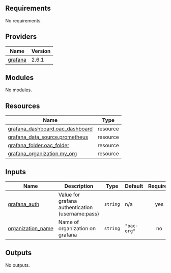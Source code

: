 <!-- BEGIN_TF_DOCS -->
## Requirements

No requirements.

## Providers

| Name | Version |
|------|---------|
| <a name="provider_grafana"></a> [grafana](#provider\_grafana) | 2.6.1 |

## Modules

No modules.

## Resources

| Name | Type |
|------|------|
| [grafana_dashboard.oac_dashboard](https://registry.terraform.io/providers/grafana/grafana/latest/docs/resources/dashboard) | resource |
| [grafana_data_source.prometheus](https://registry.terraform.io/providers/grafana/grafana/latest/docs/resources/data_source) | resource |
| [grafana_folder.oac_folder](https://registry.terraform.io/providers/grafana/grafana/latest/docs/resources/folder) | resource |
| [grafana_organization.my_org](https://registry.terraform.io/providers/grafana/grafana/latest/docs/resources/organization) | resource |

## Inputs

| Name | Description | Type | Default | Required |
|------|-------------|------|---------|:--------:|
| <a name="input_grafana_auth"></a> [grafana\_auth](#input\_grafana\_auth) | Value for grafana authentication (username:pass) | `string` | n/a | yes |
| <a name="input_organization_name"></a> [organization\_name](#input\_organization\_name) | Name of organization on grafana | `string` | `"oac-org"` | no |

## Outputs

No outputs.
<!-- END_TF_DOCS -->